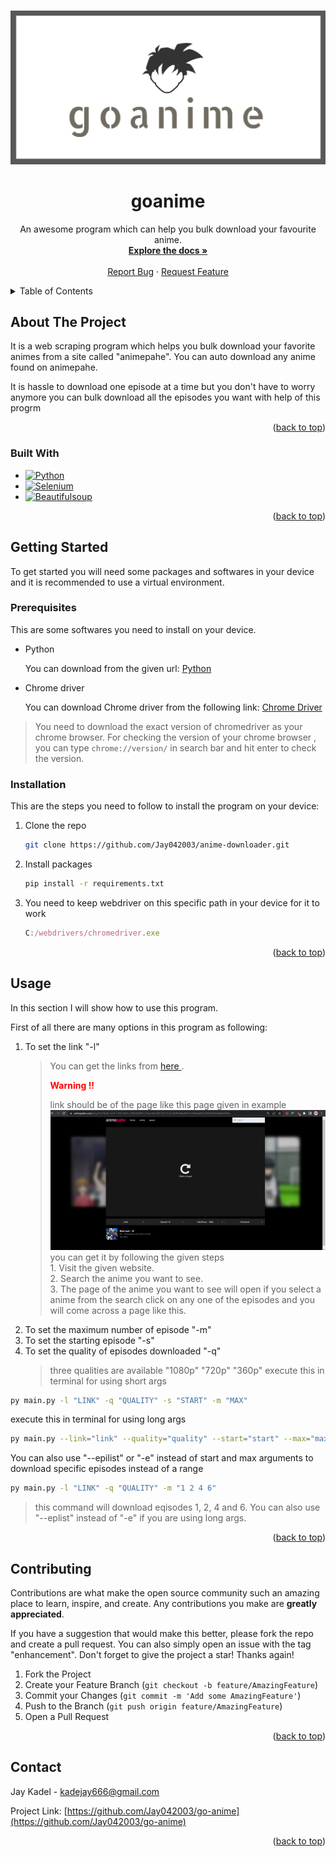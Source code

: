 <a name="readme-top"></a>

<!-- PROJECT LOGO -->
<br />
<div align="center">
  <a href="https://github.com/Jay042003/go-anime">
    <img src="images\logo.png" alt="Logo" >
  </a>

  <h1 align="center">goanime</h1>

  <p align="center">
    An awesome program which can help you bulk download your favourite anime.
    <br />
    <a href="https://github.com/Jay042003/anime-downloader"><strong>Explore the docs »</strong></a>
    <br />
    <br />
    <a href="https://github.com/Jay042003/anime-downloader/issues">Report Bug</a>
    ·
    <a href="https://github.com/Jay042003/anime-downloader/issues">Request Feature</a>
  </p>
</div>



<!-- TABLE OF CONTENTS -->
<details>
  <summary>Table of Contents</summary>
  <ol>
    <li>
      <a href="#about-the-project">About The Project</a>
      <ul>
        <li><a href="#built-with">Built With</a></li>
      </ul>
    </li>
    <li>
      <a href="#getting-started">Getting Started</a>
      <ul>
        <li><a href="#prerequisites">Prerequisites</a></li>
        <li><a href="#installation">Installation</a></li>
      </ul>
    </li>
    <li><a href="#usage">Usage</a></li>
    <li><a href="#roadmap">Roadmap</a></li>
    <li><a href="#contributing">Contributing</a></li>
    <li><a href="#license">License</a></li>
    <li><a href="#contact">Contact</a></li>
    <li><a href="#acknowledgments">Acknowledgments</a></li>
  </ol>
</details>



<!-- ABOUT THE PROJECT -->
## About The Project

It is a web scraping program which helps you bulk download your favorite animes from a site called "animepahe".
You can auto download any anime found on animepahe.

It is hassle to download one episode at a time but you don't have to worry anymore you can bulk download all the episodes you want with help of this progrm

<p align="right">(<a href="#readme-top">back to top</a>)</p>



### Built With

* [![Python][Python]][python-url]
* [![Selenium][Selenium]][selenium-url]
* [![Beautifulsoup][Beautifulsoup]][beautifulsoup-url]

<p align="right">(<a href="#readme-top">back to top</a>)</p>



<!-- GETTING STARTED -->
## Getting Started


To get started you will need some packages and softwares in your device and it is recommended to use a virtual environment.

### Prerequisites

This are some softwares you need to install on your device.
* Python
  <p>You can download from the given url: <a href="https://www.python.org/downloads/"> Python </a></p>
* Chrome driver
  <p>You can download Chrome driver from the following link: <a href="https://chromedriver.chromium.org/downloads"> Chrome Driver </a></p>
> You need to download the exact version of chromedriver as your chrome browser. For checking the version of your chrome browser , you can type `chrome://version/` in search bar and hit enter to check the version.

### Installation

This are the steps you need to follow to install the program on your device:

1. Clone the repo
   ```sh
   git clone https://github.com/Jay042003/anime-downloader.git
   ```
2. Install packages
   ```sh
   pip install -r requirements.txt
   ```
3. You need to keep webdriver on this specific path in your device for it to work
   ```js
   C:/webdrivers/chromedriver.exe
   ```

<p align="right">(<a href="#readme-top">back to top</a>)</p>



<!-- USAGE EXAMPLES -->
## Usage

In this section I will show how to use this program.

First of all there are many options in this program as following:
1. To set the link "-l"
    > <p> You can get the links from <a href="https://animepahe.com/"> here </a>. </p>
    > <p style ="color:Red;"><b>Warning !!</b></p>
    >link should be of the page like this page given in example
    > <img src="images\Webpage.png">
    > you can get it by following the given steps<br>
    > 1. Visit the given website.<br>
    > 2. Search the anime you want to see.<br>
    > 3. The page of the anime you want to see will open if you select a anime from the search click on any one of the episodes and you will come across a page like this.
2. To set the maximum number of episode "-m"
3. To set the starting episode "-s"
4. To set the quality of episodes downloaded "-q"
    > three qualities are available 
        "1080p"
        "720p"
        "360p"
execute this in terminal for using short args
``` sh
py main.py -l "LINK" -q "QUALITY" -s "START" -m "MAX"
```
execute this in terminal for using long args
``` sh
py main.py --link="link" --quality="quality" --start="start" --max="max"
```

You can also use "--epilist" or "-e" instead of start and max arguments to download specific episodes instead of a range
```sh
py main.py -l "LINK" -q "QUALITY" -m "1 2 4 6"
```
> this command will download eqisodes 1, 2, 4 and 6. You can also use "--eplist" instead of "-e" if you are using long args.

<p align="right">(<a href="#readme-top">back to top</a>)</p>

<!-- CONTRIBUTING -->
## Contributing

Contributions are what make the open source community such an amazing place to learn, inspire, and create. Any contributions you make are **greatly appreciated**.

If you have a suggestion that would make this better, please fork the repo and create a pull request. You can also simply open an issue with the tag "enhancement".
Don't forget to give the project a star! Thanks again!

1. Fork the Project
2. Create your Feature Branch (`git checkout -b feature/AmazingFeature`)
3. Commit your Changes (`git commit -m 'Add some AmazingFeature'`)
4. Push to the Branch (`git push origin feature/AmazingFeature`)
5. Open a Pull Request

<p align="right">(<a href="#readme-top">back to top</a>)</p>

<!-- CONTACT -->
## Contact

Jay Kadel - kadejay666@gmail.com

Project Link: [https://github.com/Jay042003/go-anime](https://github.com/Jay042003/go-anime)

<p align="right">(<a href="#readme-top">back to top</a>)</p>
<!-- MARKDOWN LINKS & IMAGES -->
<!-- https://www.markdownguide.org/basic-syntax/#reference-style-links -->

[Python]: https://img.shields.io/badge/python-3670A0?style=for-the-badge&logo=python&logoColor=ffdd54
[python-url]: https://www.python.org/
[Selenium]: https://img.shields.io/badge/-selenium-CB02A?style=for-the-badge&logo=selenium&logoColor=whitestyle=for-the-badge&logo=selenium&logoColor=white
[selenium-url]: https://www.selenium.dev/
[Beautifulsoup]: https://img.shields.io/badge/-beautifulsoup-green?style=for-the-badge
[beautifulsoup-url]: https://www.crummy.com/software/BeautifulSoup/bs4/doc/
